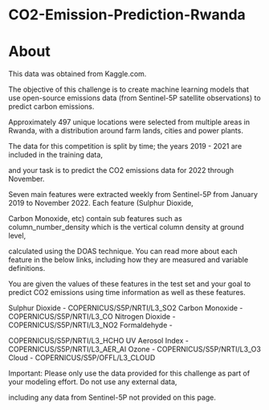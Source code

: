 # CO2-Emission-Prediction-Rwanda

# About

This data was obtained from Kaggle.com. 

The objective of this challenge is to create machine learning models that use open-source emissions data (from Sentinel-5P satellite observations) to predict carbon emissions.

Approximately 497 unique locations were selected from multiple areas in Rwanda, with a distribution around farm lands, cities and power plants. 

The data for this competition is split by time; the years 2019 - 2021 are included in the training data, 

and your task is to predict the CO2 emissions data for 2022 through November.

Seven main features were extracted weekly from Sentinel-5P from January 2019 to November 2022. Each feature (Sulphur Dioxide, 

Carbon Monoxide, etc) contain sub features such as column_number_density which is the vertical column density at ground level, 

calculated using the DOAS technique. You can read more about each feature in the below links, including how they are measured and variable definitions.

You are given the values of these features in the test set and your goal to predict CO2 emissions using time information as well as these features.

Sulphur Dioxide - COPERNICUS/S5P/NRTI/L3_SO2 Carbon Monoxide - COPERNICUS/S5P/NRTI/L3_CO Nitrogen Dioxide - COPERNICUS/S5P/NRTI/L3_NO2 Formaldehyde - 

COPERNICUS/S5P/NRTI/L3_HCHO UV Aerosol Index - COPERNICUS/S5P/NRTI/L3_AER_AI Ozone - COPERNICUS/S5P/NRTI/L3_O3 Cloud - COPERNICUS/S5P/OFFL/L3_CLOUD 

Important: Please only use the data provided for this challenge as part of your modeling effort. Do not use any external data, 

including any data from Sentinel-5P not provided on this page.
